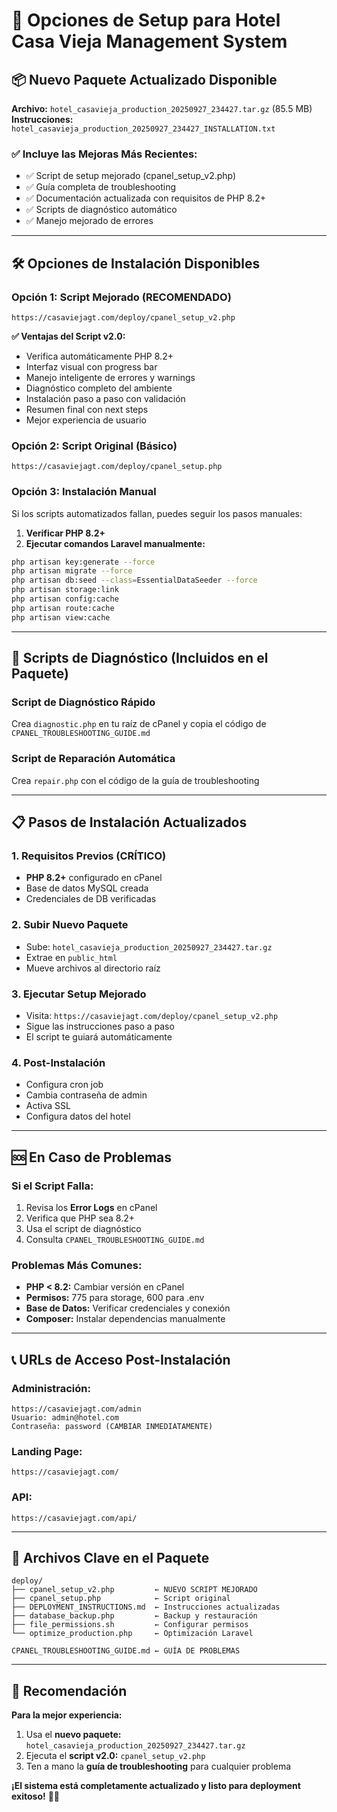 # 🚀 Opciones de Setup para Hotel Casa Vieja Management System

## 📦 **Nuevo Paquete Actualizado Disponible**

**Archivo:** `hotel_casavieja_production_20250927_234427.tar.gz` (85.5 MB)
**Instrucciones:** `hotel_casavieja_production_20250927_234427_INSTALLATION.txt`

### ✅ **Incluye las Mejoras Más Recientes:**
- ✅ Script de setup mejorado (cpanel_setup_v2.php)
- ✅ Guía completa de troubleshooting
- ✅ Documentación actualizada con requisitos de PHP 8.2+
- ✅ Scripts de diagnóstico automático
- ✅ Manejo mejorado de errores

---

## 🛠️ **Opciones de Instalación Disponibles**

### **Opción 1: Script Mejorado (RECOMENDADO)**
```
https://casaviejagt.com/deploy/cpanel_setup_v2.php
```

**✅ Ventajas del Script v2.0:**
- Verifica automáticamente PHP 8.2+
- Interfaz visual con progress bar
- Manejo inteligente de errores y warnings
- Diagnóstico completo del ambiente
- Instalación paso a paso con validación
- Resumen final con next steps
- Mejor experiencia de usuario

### **Opción 2: Script Original (Básico)**
```
https://casaviejagt.com/deploy/cpanel_setup.php
```

### **Opción 3: Instalación Manual**
Si los scripts automatizados fallan, puedes seguir los pasos manuales:

1. **Verificar PHP 8.2+**
2. **Ejecutar comandos Laravel manualmente:**
```bash
php artisan key:generate --force
php artisan migrate --force
php artisan db:seed --class=EssentialDataSeeder --force
php artisan storage:link
php artisan config:cache
php artisan route:cache
php artisan view:cache
```

---

## 🔧 **Scripts de Diagnóstico (Incluidos en el Paquete)**

### **Script de Diagnóstico Rápido**
Crea `diagnostic.php` en tu raíz de cPanel y copia el código de `CPANEL_TROUBLESHOOTING_GUIDE.md`

### **Script de Reparación Automática**
Crea `repair.php` con el código de la guía de troubleshooting

---

## 📋 **Pasos de Instalación Actualizados**

### **1. Requisitos Previos (CRÍTICO)**
- **PHP 8.2+** configurado en cPanel
- Base de datos MySQL creada
- Credenciales de DB verificadas

### **2. Subir Nuevo Paquete**
- Sube: `hotel_casavieja_production_20250927_234427.tar.gz`
- Extrae en `public_html`
- Mueve archivos al directorio raíz

### **3. Ejecutar Setup Mejorado**
- Visita: `https://casaviejagt.com/deploy/cpanel_setup_v2.php`
- Sigue las instrucciones paso a paso
- El script te guiará automáticamente

### **4. Post-Instalación**
- Configura cron job
- Cambia contraseña de admin
- Activa SSL
- Configura datos del hotel

---

## 🆘 **En Caso de Problemas**

### **Si el Script Falla:**
1. Revisa los **Error Logs** en cPanel
2. Verifica que PHP sea 8.2+
3. Usa el script de diagnóstico
4. Consulta `CPANEL_TROUBLESHOOTING_GUIDE.md`

### **Problemas Más Comunes:**
- **PHP < 8.2:** Cambiar versión en cPanel
- **Permisos:** 775 para storage, 600 para .env
- **Base de Datos:** Verificar credenciales y conexión
- **Composer:** Instalar dependencias manualmente

---

## 📞 **URLs de Acceso Post-Instalación**

### **Administración:**
```
https://casaviejagt.com/admin
Usuario: admin@hotel.com
Contraseña: password (CAMBIAR INMEDIATAMENTE)
```

### **Landing Page:**
```
https://casaviejagt.com/
```

### **API:**
```
https://casaviejagt.com/api/
```

---

## 📁 **Archivos Clave en el Paquete**

```
deploy/
├── cpanel_setup_v2.php         ← NUEVO SCRIPT MEJORADO
├── cpanel_setup.php            ← Script original
├── DEPLOYMENT_INSTRUCTIONS.md  ← Instrucciones actualizadas
├── database_backup.php         ← Backup y restauración
├── file_permissions.sh         ← Configurar permisos
└── optimize_production.php     ← Optimización Laravel

CPANEL_TROUBLESHOOTING_GUIDE.md ← GUÍA DE PROBLEMAS
```

---

## 🎯 **Recomendación**

**Para la mejor experiencia:**
1. Usa el **nuevo paquete:** `hotel_casavieja_production_20250927_234427.tar.gz`
2. Ejecuta el **script v2.0:** `cpanel_setup_v2.php`
3. Ten a mano la **guía de troubleshooting** para cualquier problema

**¡El sistema está completamente actualizado y listo para deployment exitoso!** 🏨✨